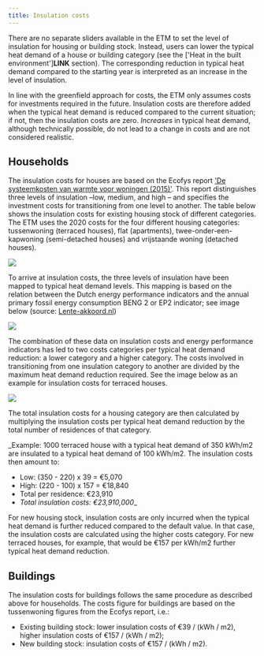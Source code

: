 ```yaml
---
title: Insulation costs
---
```

There are no separate sliders available in the ETM to set the level of insulation for housing or building stock. Instead, users can lower the typical heat demand of a house or building category (see the ['Heat in the built environment']**LINK** section). The corresponding reduction in typical heat demand compared to the starting year is interpreted as an increase in the level of insulation.

In line with the greenfield approach for costs, the ETM only assumes costs for investments required in the future. Insulation costs are therefore added when the typical heat demand is reduced compared to the current situation; if not, then the insulation costs are zero. _Increases_ in typical heat demand, although technically possible, do not lead to a change in costs and are not considered realistic. 

## Households
The insulation costs for houses are based on the Ecofys report ['De systeemkosten van warmte voor woningen (2015)'](https://refman.energytransitionmodel.com/publications/2063). This report distinguishes three levels of insulation –low, medium, and high – and specifies the investment costs for transitioning from one level to another. The table below shows the insulation costs for existing housing stock of different categories. The ETM uses the 2020 costs for the four different housing categories: tussenwoning (terraced houses), flat (apartments), twee-onder-een-kapwoning (semi-detached houses) and vrijstaande woning (detached houses). 

![](/img/docs/insulation_costs_existing_houses.png)

To arrive at insulation costs, the three levels of insulation have been mapped to typical heat demand levels. This mapping is based on the relation between the Dutch energy performance indicators and the annual primary fossil energy consumption BENG 2 or EP2 indicator; see image below (source: [Lente-akkoord.nl](https://www.lente-akkoord.nl/nieuws/planning-regeling-energielabels))

![](/img/docs/20240506_energy_labels_insulation_costs.png)

The combination of these data on insulation costs and energy performance indicators has led to two costs categories per typical heat demand reduction: a lower category and a higher category. The costs involved in transitioning from one insulation category to another are divided by the maximum heat demand reduction required. See the image below as an example for insulation costs for terraced houses. 

![](/img/docs/20240506_energy_labels_insulation_costs.png)

The total insulation costs for a housing category are then calculated by multiplying the insulation costs per typical heat demand reduction by the total number of residences of that category.

_Example: 1000 terraced house with a typical heat demand of 350 kWh/m2 are insulated to a typical heat demand of 100 kWh/m2. The insulation costs then amount to:
* Low: (350 - 220) x 39 = €5,070
* High: (220 - 100) x 157 = €18,840
* Total per residence: €23,910
* *Total insulation costs: €23,910,000*_

For new housing stock, insulation costs are only incurred when the typical heat demand is further reduced compared to the default value. In that case, the insulation costs are calculated using the higher costs category. For new terraced houses, for example, that would be €157 per kWh/m2 further typical heat demand reduction.

## Buildings
The insulation costs for buildings follows the same procedure as described above for households. The costs figure for buildings are based on the tussenwoning figures from the Ecofys report, i.e.:
* Existing building stock: lower insulation costs of €39 / (kWh / m2), higher insulation costs of €157 / (kWh / m2);
* New building stock: insulation costs of €157 / (kWh / m2).

